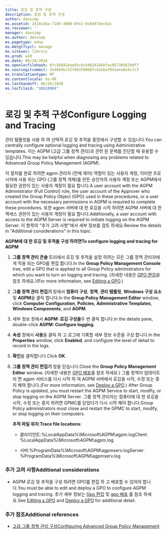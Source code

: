```yaml
---
title: 로깅 및 추적 구성
description: 로깅 및 추적 구성
author: dansimp
ms.assetid: 2418cb6a-7189-4080-8fe2-9c8d47dec62c
ms.reviewer: ''
manager: dansimp
ms.author: dansimp
ms.pagetype: mdop
ms.mktglfcycl: manage
ms.sitesec: library
ms.prod: w10
ms.date: 06/16/2016
ms.openlocfilehash: bfc56d418ae83cbc5db24246bfac057305629df7
ms.sourcegitcommit: 354664bc527d93f80687cd2eba70d1eea024c7c3
ms.translationtype: MT
ms.contentlocale: ko-KR
ms.lasthandoff: 06/26/2020
ms.locfileid: "10818968"
---
```

# <span data-ttu-id="260a8-103">로깅 및 추적 구성</span><span class="sxs-lookup"><span data-stu-id="260a8-103">Configure Logging and Tracing</span></span>


<span data-ttu-id="260a8-104">관리 템플릿을 사용 하 여 선택적 로깅 및 추적을 중앙에서 구성할 수 있습니다.</span><span class="sxs-lookup"><span data-stu-id="260a8-104">You can centrally configure optional logging and tracing using Administrative templates.</span></span> <span data-ttu-id="260a8-105">이는 AGPM (고급 그룹 정책 관리)과 관련 된 문제를 진단할 때 유용할 수 있습니다.</span><span class="sxs-lookup"><span data-stu-id="260a8-105">This may be helpful when diagnosing any problems related to Advanced Group Policy Management (AGPM).</span></span>

<span data-ttu-id="260a8-106">이 절차를 완료 하려면 agpm 관리자 (전체 제어) 역할이 있는 사용자 계정, 이러한 프로시저에 사용 되는 GPO (그룹 정책 개체)를 만든 승인자의 사용자 계정 또는 AGPM에서 필요한 권한이 있는 사용자 계정이 필요 합니다.</span><span class="sxs-lookup"><span data-stu-id="260a8-106">A user account with the AGPM Administrator (Full Control) role, the user account of the Approver who created the Group Policy Object (GPO) used in these procedures, or a user account with the necessary permissions in AGPM is required to complete these procedures.</span></span> <span data-ttu-id="260a8-107">또한 agpm 서버에 대 한 로깅을 시작 하려면 AGPM 서버에 대 한 액세스 권한이 있는 사용자 계정이 필요 합니다.</span><span class="sxs-lookup"><span data-stu-id="260a8-107">Additionally, a user account with access to the AGPM Server is required to initiate logging on the AGPM Server.</span></span> <span data-ttu-id="260a8-108">이 항목의 "추가 고려 사항"에서 세부 정보를 검토 하세요.</span><span class="sxs-lookup"><span data-stu-id="260a8-108">Review the details in "Additional considerations" in this topic.</span></span>

**<span data-ttu-id="260a8-109">AGPM에 대 한 로깅 및 추적을 구성 하려면</span><span class="sxs-lookup"><span data-stu-id="260a8-109">To configure logging and tracing for AGPM</span></span>**

1.  <span data-ttu-id="260a8-110">**그룹 정책 관리 콘솔** 트리에서 로깅 및 추적을 설정 하려는 모든 그룹 정책 관리자에 게 적용 되는 GPO를 편집 합니다.</span><span class="sxs-lookup"><span data-stu-id="260a8-110">In the **Group Policy Management Console** tree, edit a GPO that is applied to all Group Policy administrators for which you want to turn on logging and tracing.</span></span> <span data-ttu-id="260a8-111">(자세한 내용은 [GPO 편집](editing-a-gpo-agpm40.md)을 참조 하세요.)</span><span class="sxs-lookup"><span data-stu-id="260a8-111">(For more information, see [Editing a GPO](editing-a-gpo-agpm40.md).)</span></span>

2.  <span data-ttu-id="260a8-112">**그룹 정책 관리 편집기** 창에서 **컴퓨터 구성**, **정책**, **관리 템플릿**, **Windows 구성 요소**및 **AGPM**을 클릭 합니다.</span><span class="sxs-lookup"><span data-stu-id="260a8-112">In the **Group Policy Management Editor** window, click **Computer Configuration**, **Policies**, **Administrative Templates**, **Windows Components**, and **AGPM**.</span></span>

3.  <span data-ttu-id="260a8-113">세부 정보 창에서 **AGPM: 로깅 구성을**두 번 클릭 합니다.</span><span class="sxs-lookup"><span data-stu-id="260a8-113">In the details pane, double-click **AGPM: Configure logging**.</span></span>

4.  <span data-ttu-id="260a8-114">**속성** 창에서 **사용**을 클릭 하 고 로그에 기록할 세부 정보 수준을 구성 합니다.</span><span class="sxs-lookup"><span data-stu-id="260a8-114">In the **Properties** window, click **Enabled**, and configure the level of detail to record in the logs.</span></span>

5.  <span data-ttu-id="260a8-115">**확인**을 클릭합니다.</span><span class="sxs-lookup"><span data-stu-id="260a8-115">Click **OK**.</span></span>

6.  <span data-ttu-id="260a8-116">**그룹 정책 관리 편집기** 창을 닫습니다.</span><span class="sxs-lookup"><span data-stu-id="260a8-116">Close the **Group Policy Management Editor** window.</span></span> <span data-ttu-id="260a8-117">(자세한 내용은 [GPO 배포](deploy-a-gpo-agpm40.md)를 참조 하세요.) 그룹 정책이 업데이트 되 면 agpm 서비스를 다시 시작 하 여 AGPM 서버에서 로깅을 시작, 수정 또는 중지 해야 합니다.</span><span class="sxs-lookup"><span data-stu-id="260a8-117">(For more information, see [Deploy a GPO](deploy-a-gpo-agpm40.md).) After Group Policy is updated, you must restart the AGPM Service to start, modify, or stop logging on the AGPM Server.</span></span> <span data-ttu-id="260a8-118">그룹 정책 관리자는 컴퓨터에 대 한 로깅을 시작, 수정 또는 중지 하려면 GPMC를 닫았다가 다시 시작 해야 합니다.</span><span class="sxs-lookup"><span data-stu-id="260a8-118">Group Policy administrators must close and restart the GPMC to start, modify, or stop logging on their computers.</span></span>

    <span data-ttu-id="260a8-119">**추적 파일 위치**:</span><span class="sxs-lookup"><span data-stu-id="260a8-119">**Trace file locations**:</span></span>

    -   <span data-ttu-id="260a8-120">클라이언트:%LocalAppData%\\Microsoft\\AGPM\\agpm.log</span><span class="sxs-lookup"><span data-stu-id="260a8-120">Client: %LocalAppData%\\Microsoft\\AGPM\\agpm.log</span></span>

    -   <span data-ttu-id="260a8-121">서버:%ProgramData%\\Microsoft\\AGPM\\agpmserv.log</span><span class="sxs-lookup"><span data-stu-id="260a8-121">Server: %ProgramData%\\Microsoft\\AGPM\\agpmserv.log</span></span>

### <span data-ttu-id="260a8-122">추가 고려 사항</span><span class="sxs-lookup"><span data-stu-id="260a8-122">Additional considerations</span></span>

-   <span data-ttu-id="260a8-123">AGPM 로깅 및 추적을 구성 하려면 GPO를 편집 하 고 배포할 수 있어야 합니다.</span><span class="sxs-lookup"><span data-stu-id="260a8-123">You must be able to edit and deploy a GPO to configure AGPM logging and tracing.</span></span> <span data-ttu-id="260a8-124">추가 세부 정보는 [Gpo 편집](editing-a-gpo-agpm40.md) 및 [gpo 배포](deploy-a-gpo-agpm40.md) 를 참조 하세요.</span><span class="sxs-lookup"><span data-stu-id="260a8-124">See [Editing a GPO](editing-a-gpo-agpm40.md) and [Deploy a GPO](deploy-a-gpo-agpm40.md) for additional detail.</span></span>

### <span data-ttu-id="260a8-125">추가 참조</span><span class="sxs-lookup"><span data-stu-id="260a8-125">Additional references</span></span>

-   [<span data-ttu-id="260a8-126">고급 그룹 정책 관리 구성</span><span class="sxs-lookup"><span data-stu-id="260a8-126">Configuring Advanced Group Policy Management</span></span>](configuring-advanced-group-policy-management-agpm40.md)

 

 





